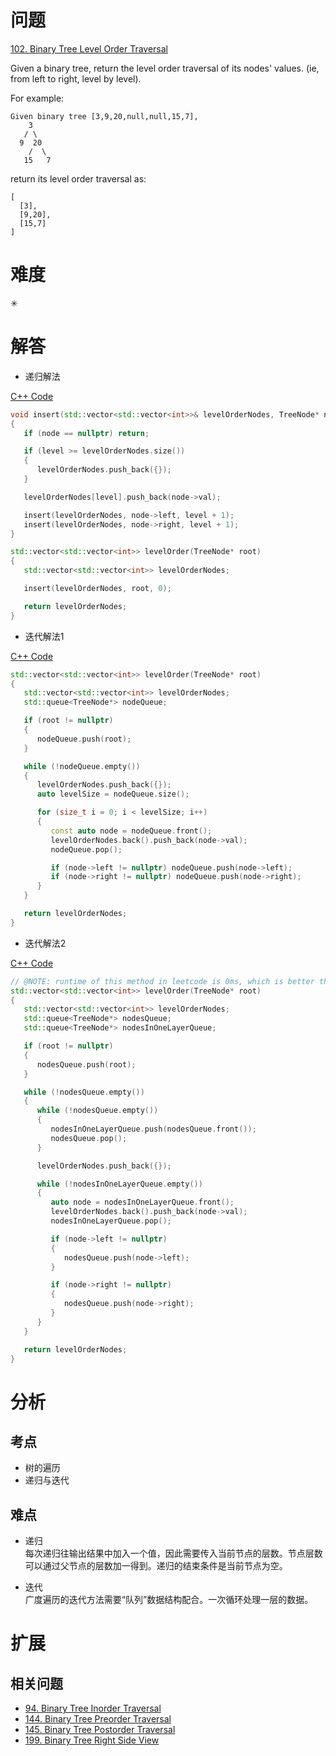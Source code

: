 # 问题
[102. Binary Tree Level Order Traversal](https://leetcode.com/problems/binary-tree-level-order-traversal/)

Given a binary tree, return the level order traversal of its nodes' values. (ie, from left to right, level by level).

For example:
```
Given binary tree [3,9,20,null,null,15,7],
    3
   / \
  9  20
    /  \
   15   7
```
return its level order traversal as:
```
[
  [3],
  [9,20],
  [15,7]
]
```


# 难度
✳

# 解答
- 递归解法

[C++ Code](./code/102.Binary-Tree-Level-Order-Traversal/main.cpp)
```cpp
void insert(std::vector<std::vector<int>>& levelOrderNodes, TreeNode* node, int level)
{
   if (node == nullptr) return;

   if (level >= levelOrderNodes.size())
   {
      levelOrderNodes.push_back({});
   }

   levelOrderNodes[level].push_back(node->val);

   insert(levelOrderNodes, node->left, level + 1);
   insert(levelOrderNodes, node->right, level + 1);
}

std::vector<std::vector<int>> levelOrder(TreeNode* root)
{
   std::vector<std::vector<int>> levelOrderNodes;

   insert(levelOrderNodes, root, 0);

   return levelOrderNodes;
}
```

- 迭代解法1

[C++ Code](./code/102.Binary-Tree-Level-Order-Traversal/main.cpp)
```cpp
std::vector<std::vector<int>> levelOrder(TreeNode* root)
{
   std::vector<std::vector<int>> levelOrderNodes;
   std::queue<TreeNode*> nodeQueue;

   if (root != nullptr)
   {
      nodeQueue.push(root);
   }

   while (!nodeQueue.empty())
   {
      levelOrderNodes.push_back({});
      auto levelSize = nodeQueue.size();

      for (size_t i = 0; i < levelSize; i++)
      {
         const auto node = nodeQueue.front();
         levelOrderNodes.back().push_back(node->val);
         nodeQueue.pop();

         if (node->left != nullptr) nodeQueue.push(node->left);
         if (node->right != nullptr) nodeQueue.push(node->right);
      }
   }

   return levelOrderNodes;
}
```

- 迭代解法2

[C++ Code](./code/102.Binary-Tree-Level-Order-Traversal/main.cpp)
```cpp
// @NOTE: runtime of this method in leetcode is 0ms, which is better than other methods.
std::vector<std::vector<int>> levelOrder(TreeNode* root)
{
   std::vector<std::vector<int>> levelOrderNodes;
   std::queue<TreeNode*> nodesQueue;
   std::queue<TreeNode*> nodesInOneLayerQueue;

   if (root != nullptr)
   {
      nodesQueue.push(root);
   }

   while (!nodesQueue.empty())
   {
      while (!nodesQueue.empty())
      {
         nodesInOneLayerQueue.push(nodesQueue.front());
         nodesQueue.pop();
      }

      levelOrderNodes.push_back({});

      while (!nodesInOneLayerQueue.empty())
      {
         auto node = nodesInOneLayerQueue.front();
         levelOrderNodes.back().push_back(node->val);
         nodesInOneLayerQueue.pop();

         if (node->left != nullptr)
         {
            nodesQueue.push(node->left);
         }

         if (node->right != nullptr)
         {
            nodesQueue.push(node->right);
         }
      }
   }

   return levelOrderNodes;
}
```

# 分析
## 考点
* 树的遍历
* 递归与迭代

## 难点
* 递归<br>
每次递归往输出结果中加入一个值，因此需要传入当前节点的层数。节点层数可以通过父节点的层数加一得到。递归的结束条件是当前节点为空。

* 迭代<br>
广度遍历的迭代方法需要“队列”数据结构配合。一次循环处理一层的数据。

# 扩展
## 相关问题
* [94. Binary Tree Inorder Traversal](94.Binary-Tree-Inorder-Traversal.md)
* [144. Binary Tree Preorder Traversal](144.Binary-Tree-Preorder-Traversal.md)
* [145. Binary Tree Postorder Traversal](145.Binary-Tree-Postorder-Traversal.md)
* [199. Binary Tree Right Side View](199.Binary-Tree-Right-Side-View.md)
